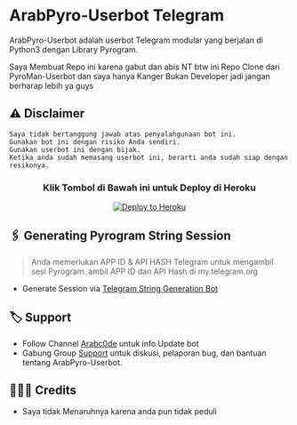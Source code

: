 # ArabPyro-Userbot Telegram

ArabPyro-Userbot adalah userbot Telegram modular yang berjalan di Python3 dengan Library Pyrogram.

Saya Membuat Repo ini karena gabut dan abis NT btw ini Repo Clone dari PyroMan-Userbot dan saya hanya Kanger Bukan Developer jadi jangan berharap lebih ya guys

## ⚠️ Disclaimer

```
Saya tidak bertanggung jawab atas penyalahgunaan bot ini.
Gunakan bot ini dengan risiko Anda sendiri.
Gunakan userbot ini dengan bijak.
Ketika anda sudah memasang userbot ini, berarti anda sudah siap dengan resikonya.
```

<h3 align="center">Klik Tombol di Bawah ini untuk Deploy di Heroku</h3>
<p align="center"><a href="https://risman.vercel.app/deploy-pyro.html"><img src="https://www.herokucdn.com/deploy/button.png" alt="Deploy to Heroku" target="_blank"/></a></p>

## 🖇 Generating Pyrogram String Session
    
> Anda memerlukan APP ID & API HASH Telegram untuk mengambil sesi Pyrogram. ambil APP ID dan API Hash di my.telegram.org
- Generate Session via <a href="https://t.me/StringrabRobot">Telegram String Generation Bot</a>
## 🏷 Support

- Follow Channel [Arabc0de](https://t.me/Arabc0de) untuk info Update bot 
- Gabung Group [Support](https://t.me/SiArab_Support) untuk diskusi, pelaporan bug, dan bantuan tentang ArabPyro-Userbot.

## 👨🏻‍💻 Credits
- Saya tidak Menaruhnya karena anda pun tidak peduli

